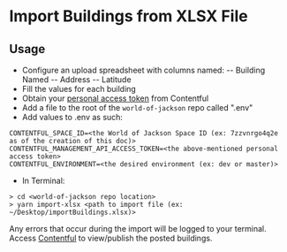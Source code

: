 # Import Buildings from XLSX File
## Usage
- Configure an upload spreadsheet with columns named:
-- Building Named
-- Address
-- Latitude
- Fill the values for each building
- Obtain your [personal access token](https://app.contentful.com/account/profile/cma_tokens) from Contentful
- Add a file to the root of the `world-of-jackson` repo called ".env"
- Add values to .env as such:
```shell
CONTENTFUL_SPACE_ID=<the World of Jackson Space ID (ex: 7zzvnrgo4q2e as of the creation of this doc)>
CONTENTFUL_MANAGEMENT_API_ACCESS_TOKEN=<the above-mentioned personal access token>
CONTENTFUL_ENVIRONMENT=<the desired environment (ex: dev or master)>
```
- In Terminal: 
```shell
> cd <world-of-jackson repo location>
> yarn import-xlsx <path to import file (ex: ~/Desktop/importBuildings.xlsx)>
```
Any errors that occur during the import will be logged to your terminal.
Access [Contentful](https://app.contentful.com/) to view/publish the posted buildings.